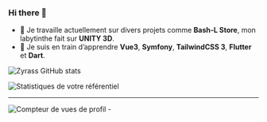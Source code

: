### Hi there 👋

- 🔭 Je travaille actuellement sur divers projets comme **Bash-L Store**, mon labytinthe fait sur **UNITY 3D**.
- 🌱 Je suis en train d’apprendre **Vue3**, **Symfony**, **TailwindCSS 3**, **Flutter** et **Dart**.

![Zyrass GitHub stats](https://github-readme-stats.vercel.app/api?username=Zyrass&hide=contribs,prs,issues,stars&theme=dracula) 

![Statistiques de votre référentiel](https://github-readme-stats.vercel.app/api/top-langs/?username=Zyrass&theme=blue-green)

---

![Compteur de vues de profil](https://komarev.com/ghpvc/?username=Zyrass) - 



<!--
![Zyrass GitHub stats](https://github-readme-stats.vercel.app/api?username=Zyrass&hide=contribs,prs,issues,stars&theme=cobalt)
![Zyrass GitHub stats](https://github-readme-stats.vercel.app/api?username=Zyrass&hide=contribs,prs,issues,stars&theme=tokyonight) 


**Zyrass/zyrass** is a ✨ _special_ ✨ repository because its `README.md` (this file) appears on your GitHub profile.

Here are some ideas to get you started:

- 🔭 I’m currently working on ...
- 🌱 I’m currently learning ...
- 👯 I’m looking to collaborate on ...
- 🤔 I’m looking for help with ...
- 💬 Ask me about ...
- 📫 How to reach me: ...
- 😄 Pronouns: ...
- ⚡ Fun fact: ...

 ## 2. Générateur de blagues aléatoires
 ![Carte de blagues](https://readme-jokes.vercel.app/api)

 ## 3. Badge des contributeurs
 ![Statistiques de votre référentiel](https://contrib.rocks/image?repo=Tanu-N-Prabhu/Python)

## 4. Repository View Counter - HITS
 ![Hits](https://hitcounter.pythonanywhere.com/count/tag.svg?url=github.com/Zyrass/Bash-L_Store)
--> 
 
